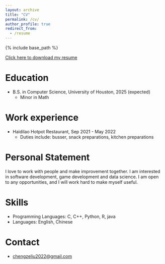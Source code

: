 ```yaml
---
layout: archive
title: "CV"
permalink: /cv/
author_profile: true
redirect_from:
  - /resume
---
```


{% include base_path %}

[Click here to download my resume](https://github.com/chengze24/chengze24.github.io/blob/master/files/resume_Chengze%20Liu.pdf)

Education
======
* B.S. in Computer Science, University of Houston, 2025 (expected)
  * Minor in Math 


Work experience
======
* Haidilao Hotpot Restaurant, Sep 2021 - May 2022
  * Duties include: busser, snack preparations, kitchen preparations


Personal Statement 
======
I love to work with people and make improvement together. 
I am interested in software development, game development and data science. 
I am open to any opportunities, and I will work hard to make myself useful. 

  
Skills
======
* Programming Languages: C, C++, Python, R, java
* Languages: English, Chinese


Contact
======
* chengzeliu2022@gmail.com



